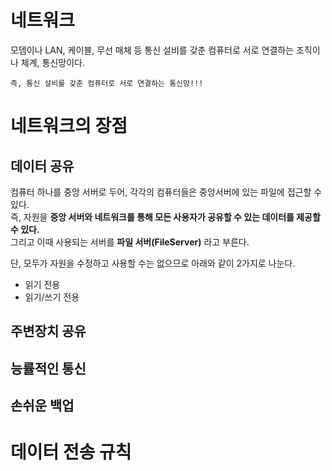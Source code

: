 # 네트워크
모뎀이나 LAN, 케이블, 무선 매체 등 통신 설비를 갖춘 컴퓨터로 서로 연결하는 조직이나 체계, 통신망이다.        
  
```
즉, 통신 설비를 갖춘 컴퓨터로 서로 연결하는 통신망!!!   
```   

# 네트워크의 장점   
## 데이터 공유  
컴퓨터 하나를 중앙 서버로 두어, 각각의 컴퓨터들은 중앙서버에 있는 파일에 접근할 수 있다.        
즉, 자원을 **중앙 서버와 네트워크를 통해 모든 사용자가 공유할 수 있는 데이터를 제공할 수 있다.**       
그리고 이때 사용되는 서버를 **파일 서버(FileServer)** 라고 부른다.            
   
단, 모두가 자원을 수정하고 사용할 수는 없으므로 아래와 같이 2가지로 나눈다.     
   
* 읽기 전용 
* 읽기/쓰기 전용   
      
## 주변장치 공유
## 능률적인 통신
## 손쉬운 백업  

# 데이터 전송 규칙  
